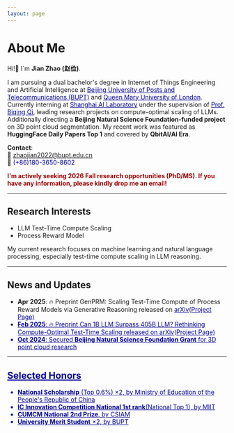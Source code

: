 ```yaml
---
layout: page
---
```


# About Me
Hi!👋 I`m **Jian Zhao (赵俭)**. 


I am pursuing a dual bachelor's degree in Internet of Things Engineering and Artificial Intelligence at <a href="https://www.bupt.edu.cn/" style="color: #000090;">Beijing University of Posts and Telecommunications (BUPT)<a> and <a href="https://www.qmul.ac.uk/" style="color: #000090;">Queen Mary University of London<a>. Currently interning at <a href="https://www.shlab.org.cn/" style="color: #000090;">Shanghai AI Laboratory<a> under the supervision of <a href="https://biqing-qi.github.io/" style="color: #000090;">Prof. Biqing Qi</a>, leading research projects on compute-optimal scaling of LLMs. Additionally directing a **Beijing Natural Science Foundation-funded project** on 3D point cloud segmentation. My recent work was featured as **HuggingFace Daily Papers Top 1** and covered by **QbitAI/AI Era**. 



**Contact**:   
📮 <font color="#000090">zhaojian2022@bupt.edu.cn</font>   
📱 <font color="#000090">(+86)180-3650-8602</font>   


**<font color="#990000">I'm actively seeking 2026 Fall research opportunities (PhD/MS). If you have any information, please kindly drop me an email!</font>** 

---

## Research Interests

- LLM Test-Time Compute Scaling
- Process Reward Model
<!-- - AI Mathematical Reasoning -->

My current research focuses on machine learning and natural language processing, especially test-time compute scaling in LLM reasoning.

---

## News and Updates
- **Apr 2025**: 🔥 Preprint GenPRM: Scaling Test-Time Compute of Process Reward Models via Generative Reasoning released on <a href="https://arxiv.org/abs/2504.00891" style="color: #000090;">arXiv<a>(<a href="https://ryanliu112.github.io/GenPRM" style="color: #000090;">Project Page)
- **Feb 2025**: 🔥 Preprint Can 1B LLM Surpass 405B LLM? Rethinking Compute-Optimal Test-Time Scaling released on <a href="https://arxiv.org/abs/2502.06703" style="color: #000090;">arXiv<a>(<a href="https://ryanliu112.github.io/compute-optimal-tts" style="color: #000090;">Project Page)
- **Oct 2024**: Secured **Beijing Natural Science Foundation Grant** for 3D point cloud research
<!-- - **Oct 2024**: Authored *Scaling Test-Time Compute of Process Reward Models* (Work in Progress) -->
<!-- - **Oct 2024**: Initiated multi-year collaboration project with Shanghai AI Lab -->

---

## Selected Honors
- **National Scholarship** (Top 0.6%) ×2, by Ministry of Education of the People's Republic of China
- **IC Innovation Competition National 1st rank**(National Top 1), by MIIT
- **CUMCM National 2nd Prize**, by CSIAM
- **University Merit Student** ×2, by BUPT